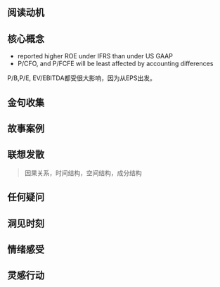 ## 阅读动机

## 核心概念

- reported higher ROE under IFRS than under US GAAP
- P/CFO, and P/FCFE will be least affected by accounting differences

P/B,P/E, EV/EBITDA都受很大影响，因为从EPS出发。

## 金句收集

## 故事案例

## 联想发散
> 因果关系，时间结构，空间结构，成分结构
## 任何疑问

## 洞见时刻

## 情绪感受

## 灵感行动